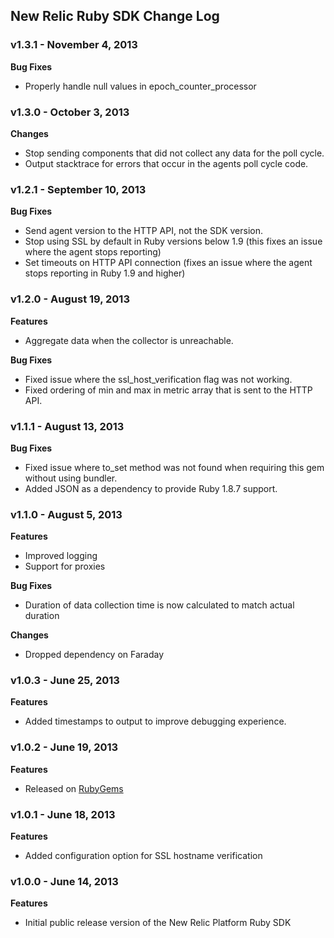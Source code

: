 ## New Relic Ruby SDK Change Log ##

### v1.3.1 - November 4, 2013 ###

**Bug Fixes**

* Properly handle null values in epoch_counter_processor

### v1.3.0 - October 3, 2013 ###

**Changes**

* Stop sending components that did not collect any data for the poll cycle.
* Output stacktrace for errors that occur in the agents poll cycle code.

### v1.2.1 - September 10, 2013 ###

**Bug Fixes**

* Send agent version to the HTTP API, not the SDK version.
* Stop using SSL by default in Ruby versions below 1.9 (this fixes an issue where the agent stops reporting)
* Set timeouts on HTTP API connection (fixes an issue where the agent stops reporting in Ruby 1.9 and higher)


### v1.2.0 - August 19, 2013 ###

**Features**

* Aggregate data when the collector is unreachable.

**Bug Fixes**

* Fixed issue where the ssl_host_verification flag was not working.
* Fixed ordering of min and max in metric array that is sent to the HTTP API.


### v1.1.1 - August 13, 2013 ###

**Bug Fixes**

* Fixed issue where to_set method was not found when requiring this gem without using bundler.
* Added JSON as a dependency to provide Ruby 1.8.7 support.

### v1.1.0 - August 5, 2013 ###

**Features**

* Improved logging
* Support for proxies

**Bug Fixes**

* Duration of data collection time is now calculated to match actual duration

**Changes**

* Dropped dependency on Faraday

### v1.0.3 - June 25, 2013 ###

**Features**

* Added timestamps to output to improve debugging experience.

### v1.0.2 - June 19, 2013 ###

**Features**

* Released on [RubyGems](http://rubygems.org/gems/newrelic_plugin)

### v1.0.1 - June 18, 2013 ###

**Features**

* Added configuration option for SSL hostname verification

### v1.0.0 - June 14, 2013 ###

**Features**

* Initial public release version of the New Relic Platform Ruby SDK

